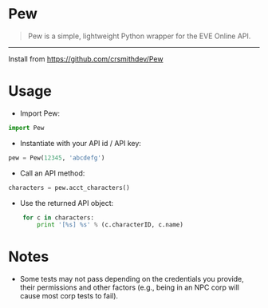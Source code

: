 Pew 
==============
> Pew is a simple, lightweight Python wrapper for the EVE Online API.

----------------------------------------------------
Install from https://github.com/crsmithdev/Pew

Usage
=====

* Import Pew:
```python
import Pew
```

* Instantiate with your API id / API key:
```python
pew = Pew(12345, 'abcdefg')
```

* Call an API method:
```python
characters = pew.acct_characters()
```

* Use the returned API object:
```python
	for c in characters:
	    print '[%s] %s' % (c.characterID, c.name)
```

Notes
=====

* Some tests may not pass depending on the credentials you provide, their permissions and
other factors (e.g., being in an NPC corp will cause most corp tests to fail).